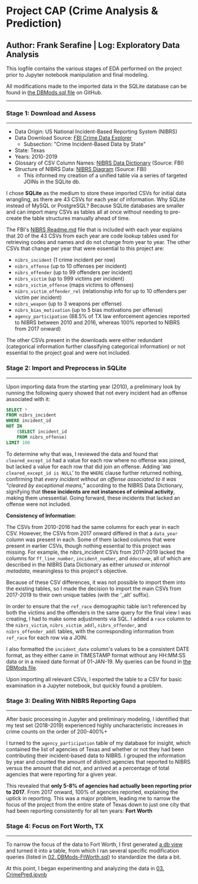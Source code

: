 # Project CAP (Crime Analysis & Prediction)
## Author: Frank Serafine | Log: Exploratory Data Analysis

This logfile contains the various stages of EDA performed on the project prior to Jupyter notebook manipulation and final modeling.  

All modifications made to the imported data in the SQLite database can be found in [the DBMods.sql file](https://github.com/fserafine/ProjectCAP/blob/main/02.%20DBMods-FtWorth.sql) on GitHub.

---
### Stage 1: Download and Assess
---

- Data Origin: US National Incident-Based Reporting System (NIBRS)
- Data Download Source: [FBI Crime Data Explorer](https://crime-data-explorer.fr.cloud.gov/pages/downloads)
    - Subsection: "Crime Incident-Based Data by State"
- State: Texas
- Years: 2010-2019
- Glossary of CSV Column Names: [NIBRS Data Dictionary](https://github.com/fserafine/ProjectCAP/blob/main/NIBRS_DataDictionary.pdf) (Source: FBI)
- Structure of NIBRS Data: [NIBRS Diagram](https://github.com/fserafine/ProjectCAP/blob/main/nibrs_diagram.pdf) (Source: FBI)
    - This informed my creation of a unified table   via a series of targeted JOINs in the SQLite db.

I chose **SQLite** as the medium to store these imported CSVs for initial data wrangling, as there are 43 CSVs for each year of information. Why SQLite instead of MySQL or PostgreSQL? Because SQLite databases are smaller and can import many CSVs as tables all at once without needing to pre-create the table structures manually ahead of time.

The FBI's [NIBRS Readme.md](https://github.com/fserafine/ProjectCAP/blob/main/NIBRS_README.md) file that is included with each year explains that 20 of the 43 CSVs from each year are code lookup tables used for retrieving codes and names and do not change from year to year. The other CSVs that change per year that were essential to this project are:

- `nibrs_incident` (1 crime incident per row)
- `nibrs_offense` (up to 10 offenses per incident)
- `nibrs_offender` (up to 99 offenders per incident)
- `nibrs_victim` (up to 999 victims per incident)
- `nibrs_victim_offense` (maps victims to offenses)
- `nibrs_victim_offender_rel` (relationship info for up to 10 offenders per victim per incident)
- `nibrs_weapon` (up to 3 weapons per offense)
- `nibrs_bias_motivation` (up to 5 bias motivations per offense)
- `agency_participation` (88.5% of TX law enforcement agencies reported to NIBRS between 2010 and 2016, whereas 100% reported to NIBRS from 2017 onward)

The other CSVs present in the downloads were either redundant (categorical information further classifying categorical information) or not essential to the project goal and were not included.

### Stage 2: Import and Preprocess in SQLite
---
Upon importing data from the starting year (2010), a preliminary look by running the following query showed that not every incident had an offense associated with it:
``` sql
SELECT * 
FROM nibrs_incident 
WHERE incident_id 
NOT IN 
    (SELECT incident_id 
    FROM nibrs_offense) 
LIMIT 100
```

To determine why that was, I reviewed the data and found that `cleared_except_id` had a value for each row where no offense was joined, but lacked a value for each row that did join an offense. Adding '`AND cleared_except_id is NULL`' to the `WHERE` clause further returned nothing, confirming that _every incident without an offense associated to it was "cleared by exceptional means,"_ according to the NIBRS Data Dictionary, signifying that **these incidents are not instances of criminal activity**, making them unessential. Going forward, these incidents that lacked an offense were not included.

**Consistency of Information**:

The CSVs from 2010-2016 had the same columns for each year in each CSV. However, the CSVs from 2017 onward differed in that a `data_year` column was present in each. Some of them lacked columns that were present in earlier CSVs, though nothing essential to this project was missing. For example, the nibrs_incident CSVs from 2017-2019 lacked the columns for `ff_line_number`, `incident_number`, and `ddocname`, all of which are described in the NIBRS Data Dictionary as either _unused_ or _internal metadata_, meaningless to this project's objective. 

Because of these CSV differences, it was not possible to import them into the existing tables, so I made the decision to import the main CSVs from 2017-2019 to their own unique tables (with the '_alt' suffix).

In order to ensure that the `ref_race` demographic table isn't referenced by both the victims and the offenders in the same query for the final view I was creating, I had to make some adjustments via SQL. I added a `race` column to the `nibrs_victim`, `nibrs_victim_addl`, `nibrs_offender`, and `nibrs_offender_addl` tables, with the corresponding information from `ref_race` for each row via a JOIN. 

I also formatted the `incident_date` column's values to be a consistent DATE format, as they either came in TIMESTAMP format without any HH:MM:SS data or in a mixed date format of 01-JAN-19. My queries can be found in [the DBMods file](https://github.com/fserafine/ProjectCAP/blob/main/02.%20DBMods-FtWorth.sql).

Upon importing all relevant CSVs, I exported the table to a CSV for basic examination in a Jupyter notebook, but quickly found a problem.

### Stage 3: Dealing With NIBRS Reporting Gaps
---

After basic processing in Jupyter and preliminary modeling, I identified that my test set (2018-2019) experienced highly uncharacteristic increases in crime counts on the order of 200-400%+

I turned to the `agency_participation` table of my database for insight, which contained the list of agencies of Texas and whether or not they had been contributing their incident-based data to NIBRS. I grouped the information by year and counted the amount of distinct agencies that reported to NIBRS versus the amount that did not, and arrived at a percentage of total agencies that were reporting for a given year.

This revealed that __only 5-8% of agencies had actually been reporting prior to 2017__. From 2017 onward, 100% of agencies reported, explaining the uptick in reporting. This was a major problem, leading me to narrow the focus of the project from the entire state of Texas down to just one city that had been reporting consistently for all ten years: **Fort Worth**

### Stage 4: Focus on Fort Worth, TX  
---  

To narrow the focus of the data to Fort Worth, I first generated [a db view](https://github.com/fserafine/ProjectCAP/blob/main/crime_pred_ftworth_dbview.sql) and turned it into a table, from which I ran several specific modification queries (listed in [02. DBMods-FtWorth.sql](https://github.com/fserafine/ProjectCAP/blob/main/02.%20DBMods-FtWorth.sql)) to standardize the data a bit.

At this point, I began experimenting and analyzing the data in [03. CrimePred.ipynb](https://github.com/fserafine/ProjectCAP/blob/main/03.%20CrimePred.ipynb)